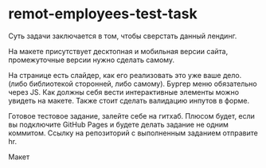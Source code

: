# remot-employees-test-task

Суть задачи заключается в том, чтобы сверстать данный лендинг.

На макете присутствует десктопная и мобильная версии сайта, промежуточные версии нужно сделать самому.

На странице есть слайдер, как его реализовать это уже ваше дело. (либо библиотекой сторонней, либо самому).
Бургер меню обязательно через JS.
Как должны себя вести интерактивные элементы можно увидеть на макете.
Также стоит сделать валидацию инпутов в форме.

Готовое тестовое задание, залейте себе на гитхаб. Плюсом будет, если вы подключите GitHub Pages и будете делать задание не одним коммитом.
Ссылку на репозиторий с выполненным заданием отправите hr.

Макет
